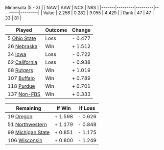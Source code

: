 Minnesota (5 - 3)
|       |   NAW   |   AAW   |   NCS   |   NRS   |
|-------|---------|---------|---------|---------|
| Value |   2.256 |   0.282 |   9.055 |   4.429 |
| Rank  |      47 |      47 |      33 |      81 |

| Played                    | Outcome    |  Change  |
|---------------------------|------------|----------|
|   5 [Ohio State            ](OhioState.md)| Loss       | -  0.477 |
|  26 [Nebraska              ](Nebraska.md)| Win        | +  1.512 |
|  34 [Iowa                  ](Iowa.md)| Loss       | -  0.722 |
|  62 [California            ](California.md)| Loss       | -  0.938 |
|  68 [Rutgers               ](Rutgers.md)| Win        | +  1.019 |
| 107 [Buffalo               ](Buffalo.md)| Win        | +  0.789 |
| 118 [Purdue                ](Purdue.md)| Win        | +  0.701 |
| 137 [Non-FBS               ](NonFBS.md)| Win        | +  0.333 |

| Remaining                 |  If Win  |  If Loss |
|---------------------------|----------|----------|
|  19 [Oregon                ](Oregon.md)| +  1.598 | -  0.626 |
|  51 [Northwestern          ](Northwestern.md)| +  1.179 | -  0.848 |
|  99 [Michigan State        ](MichiganState.md)| +  0.851 | -  1.175 |
| 106 [Wisconsin             ](Wisconsin.md)| +  0.800 | -  1.249 |

